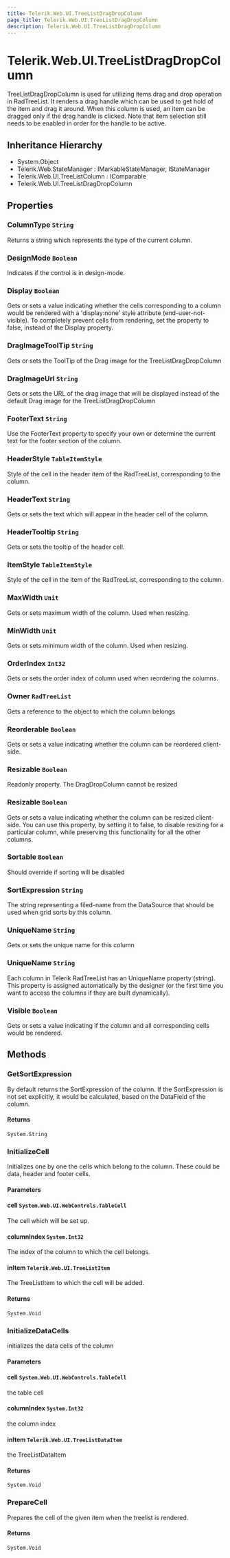 ```yaml
---
title: Telerik.Web.UI.TreeListDragDropColumn
page_title: Telerik.Web.UI.TreeListDragDropColumn
description: Telerik.Web.UI.TreeListDragDropColumn
---
```


# Telerik.Web.UI.TreeListDragDropColumn

TreeListDragDropColumn is used for utilizing items drag and drop operation in RadTreeList.
            It renders a drag handle which can be used to get hold of the item and drag it around. 
            When this column is used, an item can be dragged only if the drag handle is clicked. 
            Note that item selection still needs to be enabled in order for the handle to be active.

## Inheritance Hierarchy

* System.Object
* Telerik.Web.StateManager : IMarkableStateManager, IStateManager
* Telerik.Web.UI.TreeListColumn : IComparable
* Telerik.Web.UI.TreeListDragDropColumn

## Properties

###  ColumnType `String`

Returns a string which represents the type of the current column.

###  DesignMode `Boolean`

Indicates if the control is in design-mode.

###  Display `Boolean`

Gets or sets a value indicating whether the cells corresponding to a column would be rendered with a 'display:none' style attribute (end-user-not-visible).
            To completely prevent cells from rendering, set the  property to false, instead of the Display property.

###  DragImageToolTip `String`

Gets or sets the ToolTip of the Drag image for the TreeListDragDropColumn

###  DragImageUrl `String`

Gets or sets the URL of the drag image that will be displayed 
            instead of the default Drag image for the TreeListDragDropColumn

###  FooterText `String`

Use the FooterText property to specify your own or determine the current
            text for the footer section of the column.

###  HeaderStyle `TableItemStyle`

Style of the cell in the header item of the RadTreeList, corresponding to the column.

###  HeaderText `String`

Gets or sets the text which will appear in the header cell of the column.

###  HeaderTooltip `String`

Gets or sets the tooltip of the header cell.

###  ItemStyle `TableItemStyle`

Style of the cell in the item of the RadTreeList, corresponding to the column.

###  MaxWidth `Unit`

Gets or sets maximum width of the column. Used when resizing.

###  MinWidth `Unit`

Gets or sets minimum width of the column. Used when resizing.

###  OrderIndex `Int32`

Gets or sets the order index of column used when reordering the columns.

###  Owner `RadTreeList`

Gets a reference to the  object
            to which the column belongs

###  Reorderable `Boolean`

Gets or sets a value indicating whether the column can be reordered client-side.

###  Resizable `Boolean`

Readonly property. The DragDropColumn cannot be resized

###  Resizable `Boolean`

Gets or sets a value indicating whether the column can be resized client-side.
            You can use this property, by setting it to false, to disable resizing for a particular
            column, while preserving this functionality for all the other columns.

###  Sortable `Boolean`

Should override if sorting will be disabled

###  SortExpression `String`

The string representing a filed-name from the DataSource that should be used when grid sorts by this column.

###  UniqueName `String`

Gets or sets the unique name for this column

###  UniqueName `String`

Each column in Telerik RadTreeList has an UniqueName
            property (string). This property is assigned automatically by the designer (or the
            first time you want to access the columns if they are built dynamically).

###  Visible `Boolean`

Gets or sets a value indicating if the column and all corresponding cells would be rendered.

## Methods

###  GetSortExpression

By default returns the SortExpression of the column. If the SortExpression is not set explicitly, it would be calculated, based on the
            DataField of the column.

#### Returns

`System.String` 

###  InitializeCell

Initializes one by one the cells which belong to the column. 
            These could be data, header and footer cells.

#### Parameters

#### cell `System.Web.UI.WebControls.TableCell`

The cell which will be set up.

#### columnIndex `System.Int32`

The index of the column to which the cell belongs.

#### inItem `Telerik.Web.UI.TreeListItem`

The TreeListItem to which the cell will be added.

#### Returns

`System.Void` 

###  InitializeDataCells

initializes the data cells of the column

#### Parameters

#### cell `System.Web.UI.WebControls.TableCell`

the table cell

#### columnIndex `System.Int32`

the column index

#### inItem `Telerik.Web.UI.TreeListDataItem`

the TreeListDataItem

#### Returns

`System.Void` 

###  PrepareCell

Prepares the cell of the given item when the treelist is rendered.

#### Returns

`System.Void` 

